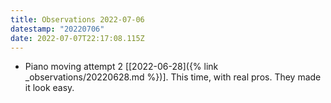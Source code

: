 ```yaml
---
title: Observations 2022-07-06
datestamp: "20220706"
date: 2022-07-07T22:17:08.115Z
---
```

- Piano moving attempt 2 [[2022-06-28]({% link _observations/20220628.md %})]. This time, with real pros. They made it look easy.
